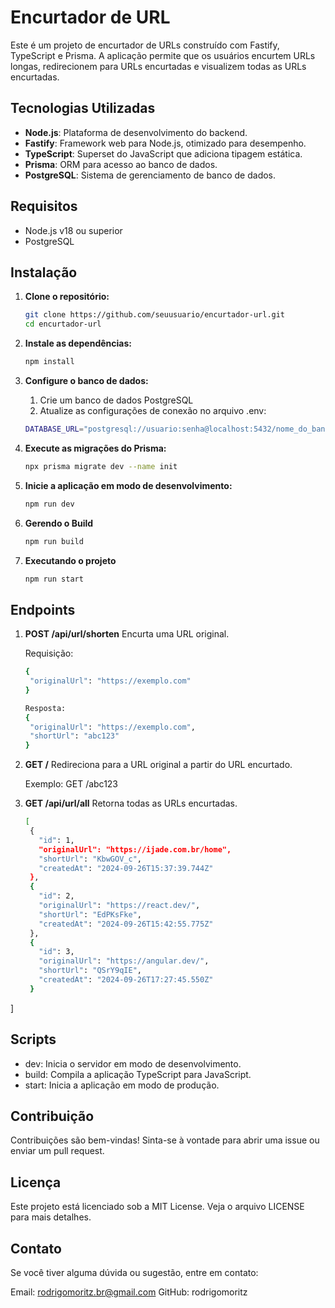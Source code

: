 # Encurtador de URL

Este é um projeto de encurtador de URLs construído com Fastify, TypeScript e Prisma. A aplicação permite que os usuários encurtem URLs longas, redirecionem para URLs encurtadas e visualizem todas as URLs encurtadas.

## Tecnologias Utilizadas

- **Node.js**: Plataforma de desenvolvimento do backend.
- **Fastify**: Framework web para Node.js, otimizado para desempenho.
- **TypeScript**: Superset do JavaScript que adiciona tipagem estática.
- **Prisma**: ORM para acesso ao banco de dados.
- **PostgreSQL**: Sistema de gerenciamento de banco de dados.

## Requisitos

- Node.js v18 ou superior
- PostgreSQL

## Instalação

1. **Clone o repositório:**

   ```bash
   git clone https://github.com/seuusuario/encurtador-url.git
   cd encurtador-url

2. **Instale as dependências:**

   ```bash
   npm install

1. **Configure o banco de dados:**
   1. Crie um banco de dados PostgreSQL
   2. Atualize as configurações de conexão no arquivo .env:

   ```bash
   DATABASE_URL="postgresql://usuario:senha@localhost:5432/nome_do_banco"

2. **Execute as migrações do Prisma:**

   ```bash
   npx prisma migrate dev --name init

3. **Inicie a aplicação em modo de desenvolvimento:**
   ```bash
   npm run dev

4. **Gerendo o Build**
   ```bash
   npm run build

5. **Executando o projeto**
   ```bash
   npm run start

## Endpoints

1. **POST /api/url/shorten**
   Encurta uma URL original.

   Requisição:
   ```bash
   {
    "originalUrl": "https://exemplo.com"
   }

   Resposta:
   {
    "originalUrl": "https://exemplo.com",
    "shortUrl": "abc123"
   }

2. **GET  /**
   Redireciona para a URL original a partir do URL encurtado.

   Exemplo: GET /abc123

2. **GET /api/url/all**
   Retorna todas as URLs encurtadas.

   ```bash
   [
    {
      "id": 1,
      "originalUrl": "https://ijade.com.br/home",
      "shortUrl": "KbwGOV_c",
      "createdAt": "2024-09-26T15:37:39.744Z"
    },
    {
      "id": 2,
      "originalUrl": "https://react.dev/",
      "shortUrl": "EdPKsFke",
      "createdAt": "2024-09-26T15:42:55.775Z"
    },
    {
      "id": 3,
      "originalUrl": "https://angular.dev/",
      "shortUrl": "QSrY9qIE",
      "createdAt": "2024-09-26T17:27:45.550Z"
    }
  ]

## Scripts
- dev: Inicia o servidor em modo de desenvolvimento.
- build: Compila a aplicação TypeScript para JavaScript.
- start: Inicia a aplicação em modo de produção.

## Contribuição
Contribuições são bem-vindas! Sinta-se à vontade para abrir uma issue ou enviar um pull request.

## Licença
Este projeto está licenciado sob a MIT License. Veja o arquivo LICENSE para mais detalhes.

## Contato
Se você tiver alguma dúvida ou sugestão, entre em contato:

Email: rodrigomoritz.br@gmail.com
GitHub: rodrigomoritz












